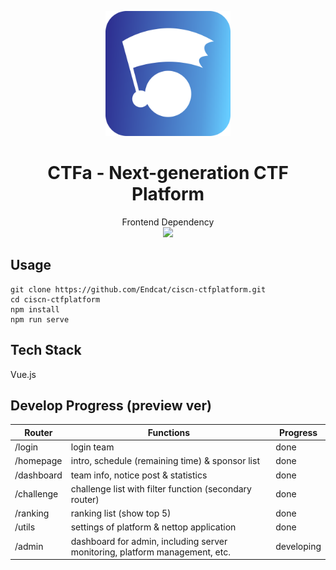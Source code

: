 <p align="center"><img src="https://github.com/Endcat/ciscn-ctfplatform/blob/master/static/CTFa_icon.png" width="200" alt="fiber-icon"></p>
<h1 align="center">CTFa - Next-generation CTF Platform</h1>
<p align="center">
  Frontend Dependency<br/>
<img src="https://img.shields.io/badge/-Vue.js-darkgreen?style=for-the-badge&logo=vue.js">
</p>

## Usage
```
git clone https://github.com/Endcat/ciscn-ctfplatform.git
cd ciscn-ctfplatform
npm install
npm run serve
```

## Tech Stack
Vue.js

## Develop Progress (preview ver)
| Router | Functions | Progress |
|---|---|---|
| /login | login team | done |
| /homepage  | intro, schedule (remaining time) & sponsor list  | done |
| /dashboard  | team info, notice post & statistics  | done |
| /challenge  | challenge list with filter function (secondary router)  | done |
| /ranking  | ranking list (show top 5)  | done |
| /utils  | settings of platform & nettop application  | done  |
| /admin  | dashboard for admin, including server monitoring, platform management, etc.  | developing  |
